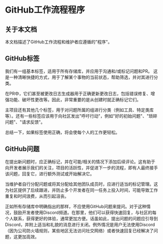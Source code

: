 # GitHub工作流程程序

## 关于本文档

本文档描述了GitHub工作流程和维护者应遵循的"程序"。

## GitHub标签

我们有一组基本标签，适用于所有存储库，并应用于沟通和/或标记问题和PR。
这是一种清晰快捷的方式，用于了解某个事物的当前状态，帮助筛选，并对其进行分类。

在PR中，它们甚至被更改日志生成器用于正确更新更改日志，包括错误修复、增强功能、破坏性更改等。因此，非常重要的是从创建时就正确标记它们。

主项目还有其他几个标签，用于对问题所属的组进行分类（例如工具、特定类库等）。还有一些标签应该用于向社区发出"呼吁行动"，例如"好的初始问题"、"琐碎问题"、"请求反馈"。

总结一下，如果标签使用正确，将会使每个人的工作更轻松。

## GitHub问题

在提出新问题时，应正确标记，并在可能/相关的情况下添加后续评论。这有助于向开发者展示我们的关注，项目的活跃性，并促进下一步的流程，即有人最终接手该问题，回复它，进行额外测试或开始解决它。

当维护者自行分配问题或将其分配给其他团队成员时，应进行适当的标记管理。这为社区提供了后续跟进，并防止多个开发者在同一任务上投入时间，可能导致工作重复和时间浪费，从而引起沮丧。

正如所有存储库中明确指出的那样，不应使用GitHub问题来提问。对于这种情况，鼓励开发者使用Discord频道。在那里，他们可以获得快速回复，与社区的每个人联系，获得更好的体验，通常更加方便。话虽如此，提出问题的问题应引导到Discord，并附上适当和礼貌的消息进行关闭。例外情况是用户无法使用Discord（因为公司防火墙规则，某些地区无法访问社交网络）或者快速回复已经解决了问题，这更加高效。